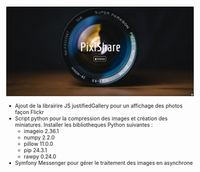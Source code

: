 ![alt text](https://github.com/SebastienHerbreteau/pixishare/blob/master/screenshot.jpg?raw=true)

- Ajout de la librairire JS justifiedGallery pour un affichage des photos façon Flickr
- Script python pour la compression des images et création des miniatures. Installer les bibliotheques Python suivantes :
    - imageio 2.36.1
    - numpy   2.2.0
    - pillow  11.0.0
    - pip     24.3.1
    - rawpy   0.24.0
- Symfony Messenger pour gérer le traitement des images en asynchrone
